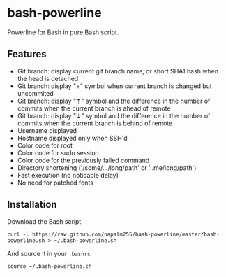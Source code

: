 # bash-powerline

Powerline for Bash in pure Bash script. 


## Features

* Git branch: display current git branch name, or short SHA1 hash when the head is detached
* Git branch: display "+" symbol when current branch is changed but uncommited
* Git branch: display "⇡" symbol and the difference in the number of commits when the current branch is ahead of remote
* Git branch: display "⇣" symbol and the difference in the number of commits when the current branch is behind of remote
* Username displayed
* Hostname displayed only when SSH'd
* Color code for root
* Color code for sudo session
* Color code for the previously failed command
* Directory shortening ('/some/.../long/path' or '..me/long/path')
* Fast execution (no noticable delay)
* No need for patched fonts


## Installation

Download the Bash script

    curl -L https://raw.github.com/napalm255/bash-powerline/master/bash-powerline.sh > ~/.bash-powerline.sh

And source it in your `.bashrc`

    source ~/.bash-powerline.sh

